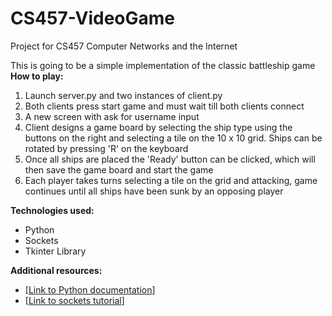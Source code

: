 # CS457-VideoGame
Project for CS457 Computer Networks and the Internet

This is going to be a simple implementation of the classic battleship game
**How to play:**
1. Launch server.py and two instances of client.py
2. Both clients press start game and must wait till both clients connect
3. A new screen with ask for username input
4. Client designs a game board by selecting the ship type using the buttons on the right and selecting a tile on the 10 x 10 grid. Ships can be rotated by pressing 'R' on the keyboard
5. Once all ships are placed the 'Ready' button can be clicked, which will then save the game board and start the game
6. Each player takes turns selecting a tile on the grid and attacking, game continues until all ships have been sunk by an opposing player

**Technologies used:**
* Python
* Sockets
* Tkinter Library

**Additional resources:**
* [[Link to Python documentation](https://docs.python.org/3/library/tk.html)]
* [[Link to sockets tutorial](https://docs.python.org/3/howto/sockets.html)]
